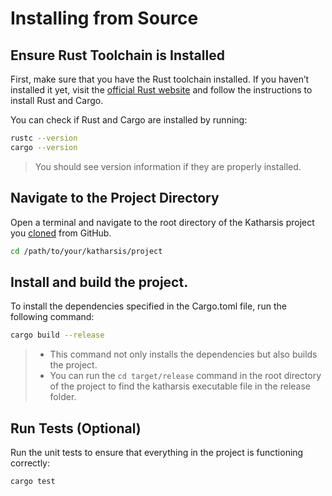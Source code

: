 # Installing from Source

## Ensure Rust Toolchain is Installed

First, make sure that you have the Rust toolchain installed. If you haven’t installed it yet, visit the [official Rust website](https://www.rust-lang.org) and follow the instructions to install Rust and Cargo.

You can check if Rust and Cargo are installed by running:

```bash
rustc --version
cargo --version
```

> You should see version information if they are properly installed.

## Navigate to the Project Directory

Open a terminal and navigate to the root directory of the Katharsis project you [cloned](https://github.com/git-guides/git-clone) from GitHub.

```bash
cd /path/to/your/katharsis/project
```

## Install and build the project.

To install the dependencies specified in the Cargo.toml file, run the following command:

```bash
cargo build --release
```

> - This command not only installs the dependencies but also builds the project.
> - You can run the `cd target/release` command in the root directory of the project to find the katharsis executable file in the release folder.

## Run Tests (Optional)

Run the unit tests to ensure that everything in the project is functioning correctly:

```bash
cargo test
```
